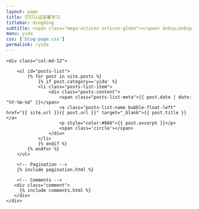 ```yaml
---
layout: page
title: 钉钉认证部署学习
titlebar: dingding
subtitle: <span class="mega-octicon octicon-globe"></span> &nbsp;&nbsp; 钉钉OA生态下，创建业务表单发布
menu: yida
css: ['blog-page.css']
permalink: /yida
---
```


<div class="row">

    <div class="col-md-12">

        <ul id="posts-list">
            {% for post in site.posts %}
                {% if post.category=='yida' %}
                <li class="posts-list-item">
                    <div class="posts-content">
                        <span class="posts-list-meta">{{ post.date | date: "%Y-%m-%d" }}</span>
                        <a class="posts-list-name bubble-float-left" href="{{ site.url }}{{ post.url }}" target="_blank">{{ post.title }}</a>
                        <p style="color:#666">{{ post.excerpt }}</p>
                        <span class='circle'></span>
                    </div>
                </li>
                {% endif %}
            {% endfor %}
        </ul> 

        <!-- Pagination -->
        {% include pagination.html %}

        <!-- Comments -->
       <div class="comment">
         {% include comments.html %}
       </div>
    </div>

</div>
<script>
    $(document).ready(function(){

        // Enable bootstrap tooltip
        $("body").tooltip({ selector: '[data-toggle=tooltip]' });

    });
</script>